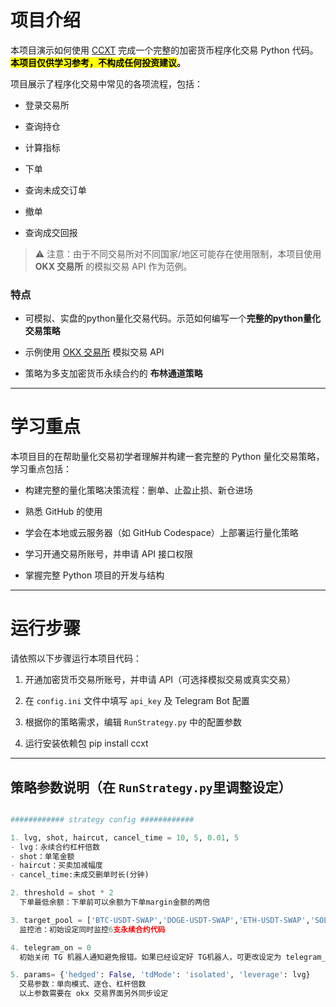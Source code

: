 # 项目介绍

本项目演示如何使用 [CCXT](https://github.com/ccxt/ccxt) 完成一个完整的加密货币程序化交易 Python 代码。**<mark>本项目仅供学习参考，不构成任何投资建议</mark>。**

项目展示了程序化交易中常见的各项流程，包括：

- 登录交易所
  
- 查询持仓
  
- 计算指标
  
- 下单
  
- 查询未成交订单
  
- 撤单
  
- 查询成交回报
  

> ⚠️ 注意：由于不同交易所对不同国家/地区可能存在使用限制，本项目使用 **OKX 交易所** 的模拟交易 API 作为范例。

### 特点

- 可模拟、实盘的python量化交易代码。示范如何编写一个**完整的python量化交易策略**
  
- 示例使用 [OKX 交易所](https://www.okx.com/join/EZQUANT888) 模拟交易 API
  
- 策略为多支加密货币永续合约的 **布林通道策略**

---

# 学习重点

本项目目的在帮助量化交易初学者理解并构建一套完整的 Python 量化交易策略，学习重点包括：

- 构建完整的量化策略决策流程：删单、止盈止损、新仓进场
  
- 熟悉 GitHub 的使用
  
- 学会在本地或云服务器（如 GitHub Codespace）上部署运行量化策略
  
- 学习开通交易所账号，并申请 API 接口权限
  
- 掌握完整 Python 项目的开发与结构 

---

# 运行步骤

请依照以下步骤运行本项目代码：

1. 开通加密货币交易所账号，并申请 API（可选择模拟交易或真实交易）
  
2. 在 `config.ini` 文件中填写 `api_key` 及 Telegram Bot 配置
  
3. 根据你的策略需求，编辑 `RunStrategy.py` 中的配置参数

4. 运行安装依赖包 pip install ccxt

---

## 策略参数说明（在 `RunStrategy.py`里调整设定）

```python

############ strategy config ############

1. lvg, shot, haircut, cancel_time = 10, 5, 0.01, 5
- lvg：永续合约杠杆倍数 
- shot：单笔金额  
- haircut：买卖加减幅度  
- cancel_time:未成交删单时长(分钟)  

2. threshold = shot * 2
  下单最低余额：下单前可以余额为下单margin金额的两倍

3. target_pool = ['BTC-USDT-SWAP','DOGE-USDT-SWAP','ETH-USDT-SWAP','SOL-USDT-SWAP','EOS-USDT-SWAP','XRP-USDT-SWAP']
  监控池：初始设定同时监控6支永续合约代码

4. telegram_on = 0
  初始关闭 TG 机器人通知避免报错。如果已经设定好 TG机器人，可更改设定为 telegram_on = 1

5. params= {'hedged': False, 'tdMode': 'isolated', 'leverage': lvg}
  交易参数：单向模式、逐仓、杠杆倍数 
  以上参数需要在 okx 交易界面另外同步设定
